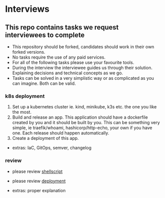 
# Interviews

## This repo contains tasks we request interviewees to complete

* This repository should be forked, candidates should work in their own forked versions.
* No tasks require the use of any paid services.
* For all of the following tasks please use your favourite tools.
* During the interview the interviewee guides us through
their solution. Explaining decisions and technical concepts as we go.
* Tasks can be solved in a very simplistic way or as complicated as you can imagine.
Both can be valid.

### k8s deployment
  
1. Set up a kubernetes cluster ie. kind, minikube, k3s etc.
the one you like the most.
2. Build and release an app. This application should have a dockerfile created
by you and it should be built by you. This can be something very simple,
ie traefik/whoami, hashicorp/http-echo, your own if you have one.
Each release should happen automatically.
3. Create a deployment of this app.

* extras: IaC, GitOps, semver, changelog

### review

* please review [shellscript](shell/script.sh)

* please review [deployment](k8s/nginx.yaml)

* extras: proper explanation
